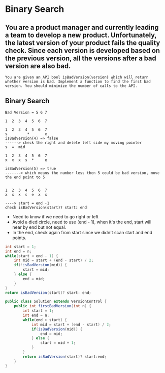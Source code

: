 # Binary Search

## You are a product manager and currently leading a team to develop a new product. Unfortunately, the latest version of your product fails the quality check. Since each version is developed based on the previous version, all the versions after a bad version are also bad.

```
You are given an API bool isBadVersion(version) which will return whether version is bad. Implement a function to find the first bad version. You should minimize the number of calls to the API.
```

## Binary Search
```
Bad Version = 5 6 7

1  2  3  4  5  6  7

1  2  3  4  5  6  7
s         *       e
isBadVersion(4) => false
------> check the right and delete left side my moving pointer
s  =  mid

1  2  3  4  5  6  7
x  x  x  s  *     e

isBadVersion(5) => true
-------> which means the number less then 5 could be bad version, move the end point to 5


1  2  3  4  5  6  7
x  x  x  s  e  x  x

----> start = end -1
check isBadVersion(start)? start: end

```
- Need to know if we need to go right or left
- Avoid a died circle, need to use (end - 1), when it's the end, start will near by end but not equal.
- In the end, check again from start since we didn't scan start and end points.
```java
int start = 1;
int end = n;
while(start < end - 1) {
    int mid = start + (end - start) / 2;
    if(!isBadVersion(mid)) {
        start = mid;
    } else {
        end = mid;
    }
}
return isBadVersion(start)? start: end;    
```

```java
public class Solution extends VersionControl {
    public int firstBadVersion(int n) {
        int start = 1;
        int end = n;
        while(end > start) {
            int mid = start + (end - start) / 2;
            if(isBadVersion(mid)) {
                end = mid;
            } else {
                start = mid + 1;
            }
        }
        return isBadVersion(start)? start:end;
    }
}
```
